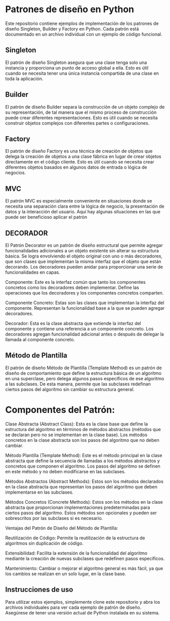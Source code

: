 # Patrones de diseño en Python
Este repositorio contiene ejemplos de implementación de los patrones de diseño 
Singleton, Builder y Factory en Python. Cada patrón está documentado en un 
archivo individual con un ejemplo de código funcional.

## Singleton
El patrón de diseño Singleton asegura que una clase tenga solo una instancia y 
proporciona un punto de acceso global a ella. Esto es útil cuando se necesita 
tener una única instancia compartida de una clase en toda la aplicación.

## Builder
El patrón de diseño Builder separa la construcción de un objeto complejo de su 
representación, de tal manera que el mismo proceso de construcción puede crear 
diferentes representaciones. Esto es útil cuando se necesita construir objetos 
complejos con diferentes partes o configuraciones.

## Factory
El patrón de diseño Factory es una técnica de creación de objetos que delega la 
creación de objetos a una clase fábrica en lugar de crear objetos directamente 
en el código cliente. Esto es útil cuando se necesita crear diferentes objetos 
basados en algunos datos de entrada o lógica de negocios.


## MVC
El patrón MVC es especialmente conveniente en situaciones donde se necesita una 
separación clara entre la lógica de negocio, la presentación de datos y la 
interacción del usuario. Aquí hay algunas situaciones en las que puede ser 
beneficioso aplicar el patrón 


## DECORADOR
El Patrón Decorator es un patrón de diseño estructural que permite agregar 
funcionalidades adicionales a un objeto existente sin alterar su estructura 
básica. Se logra envolviendo el objeto original con uno o más decoradores, 
que son clases que implementan la misma interfaz que el objeto que están 
decorando. Los decoradores pueden anidar para proporcionar una serie de 
funcionalidades en capas.

Componente: Este es la interfaz común que tanto los componentes concretos como 
los decoradores deben implementar. Define las operaciones que los decoradores 
y los componentes concretos comparten.

Componente Concreto: Estas son las clases que implementan la interfaz del 
componente. Representan la funcionalidad base a la que se pueden agregar decoradores.

Decorador: Esta es la clase abstracta que extiende la interfaz del componente y
contiene una referencia a un componente concreto. Los decoradores agregan 
funcionalidad adicional antes o después de delegar la llamada al componente concreto.

## Método de Plantilla
El patrón de diseño Método de Plantilla (Template Method) es un patrón de diseño 
de comportamiento que define la estructura básica de un algoritmo en una 
superclase, pero delega algunos pasos específicos de ese algoritmo a las 
subclases. De esta manera, permite que las subclases redefinan ciertos pasos 
del algoritmo sin cambiar su estructura general.

# Componentes del Patrón:

Clase Abstracta (Abstract Class): Esta es la clase base que define la estructura 
del algoritmo en términos de métodos abstractos (métodos que se declaran pero 
no se implementan en la clase base). Los métodos concretos en la clase 
abstracta son los pasos del algoritmo que no deben cambiar.

Método Plantilla (Template Method): Este es el método principal en la clase 
abstracta que define la secuencia de llamadas a los métodos abstractos y 
concretos que componen el algoritmo. Los pasos del algoritmo se definen en 
este método y no deben modificarse en las subclases.

Métodos Abstractos (Abstract Methods): Estos son los métodos declarados en la 
clase abstracta que representan los pasos del algoritmo que deben implementarse 
en las subclases.

Métodos Concretos (Concrete Methods): Estos son los métodos en la clase 
abstracta que proporcionan implementaciones predeterminadas para ciertos 
pasos del algoritmo. Estos métodos son opcionales y pueden ser sobrescritos 
por las subclases si es necesario.

Ventajas del Patrón de Diseño del Método de Plantilla:

Reutilización de Código: Permite la reutilización de la estructura de 
algoritmos sin duplicación de código.

Extensibilidad: Facilita la extensión de la funcionalidad del algoritmo 
mediante la creación de nuevas subclases que redefinen pasos específicos.

Mantenimiento: Cambiar o mejorar el algoritmo general es más fácil, ya que 
los cambios se realizan en un solo lugar, en la clase base.

## Instrucciones de uso
Para utilizar estos ejemplos, simplemente clone este repositorio y abra los 
archivos individuales para ver cada ejemplo de patrón de diseño. Asegúrese de 
tener una versión actual de Python instalada en su sistema.
